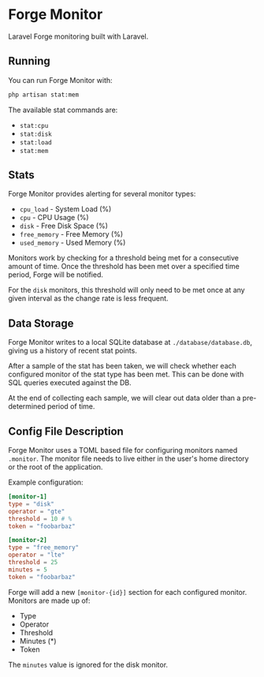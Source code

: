 # Forge Monitor

Laravel Forge monitoring built with Laravel.

## Running

You can run Forge Monitor with:

```bash
php artisan stat:mem
```

The available stat commands are:

- `stat:cpu`
- `stat:disk`
- `stat:load`
- `stat:mem`

## Stats

Forge Monitor provides alerting for several monitor types:

- `cpu_load` - System Load (%)
- `cpu` - CPU Usage (%)
- `disk` - Free Disk Space (%)
- `free_memory` - Free Memory (%)
- `used_memory` - Used Memory (%)

Monitors work by checking for a threshold being met for a consecutive amount of time. Once the threshold has been met over a specified time period, Forge will be notified.

For the `disk` monitors, this threshold will only need to be met once at any given interval as the change rate is less frequent.

## Data Storage

Forge Monitor writes to a local SQLite database at `./database/database.db`, giving us a history of recent stat points.

After a sample of the stat has been taken, we will check whether each configured monitor of the stat type has been met. This can be done with SQL queries executed against the DB.

At the end of collecting each sample, we will clear out data older than a pre-determined period of time.

## Config File Description

Forge Monitor uses a TOML based file for configuring monitors named `.monitor`. The monitor file needs to live either in the user's home directory or the root of the application.

Example configuration:

```toml
[monitor-1]
type = "disk"
operator = "gte"
threshold = 10 # %
token = "foobarbaz"

[monitor-2]
type = "free_memory"
operator = "lte"
threshold = 25
minutes = 5
token = "foobarbaz"
```

Forge will add a new `[monitor-{id}]` section for each configured monitor. Monitors are made up of:

- Type
- Operator
- Threshold
- Minutes (*)
- Token

The `minutes` value is ignored for the disk monitor.
